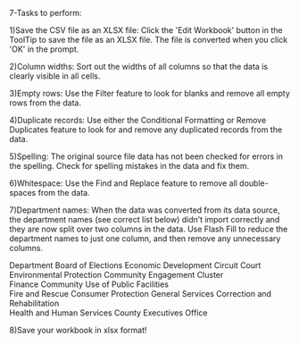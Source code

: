 7-Tasks to perform:

1)Save the CSV file as an XLSX file: Click the 'Edit Workbook' button in the ToolTip to save the file as an XLSX file. The file is converted when you click 'OK' in the prompt.

2)Column widths: Sort out the widths of all columns so that the data is clearly visible in all cells.

3)Empty rows: Use the Filter feature to look for blanks and remove all empty rows from the data.

4)Duplicate records: Use either the Conditional Formatting or Remove Duplicates feature to look for and remove any duplicated records from the data.

5)Spelling: The original source file data has not been checked for errors in the spelling. Check for spelling mistakes in the data and fix them.

6)Whitespace: Use the Find and Replace feature to remove all double-spaces from the data.

7)Department names: When the data was converted from its data source, the department names (see correct list below) didn’t import correctly and they are now split over two columns in the data. Use Flash Fill to reduce the department names to just one column, and then remove any unnecessary columns.

Department
Board of Elections
Economic Development
Circuit Court	
Environmental Protection
Community Engagement Cluster	
Finance
Community Use of Public Facilities	
Fire and Rescue
Consumer Protection	
General Services
Correction and Rehabilitation	
Health and Human Services
County Executives Office	

8)Save your workbook in xlsx format!
